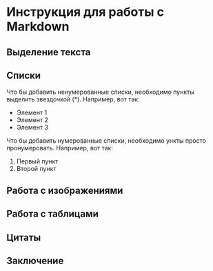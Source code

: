 # Инструкция для работы с Markdown

## Выделение текста

## Списки

Что бы добавить ненумерованные списки, необходимо пункты выделить звездочкой (*).
Например, вот так:
* Элемент 1
* Элемент 2
* Элемент 3

Что бы добавить нумерованные списки, необходимо ункты просто пронумеровать. 
Например, вот так:
1. Первый пункт
2. Второй пункт


## Работа с изображениями

## Работа с таблицами

## Цитаты

## Заключение